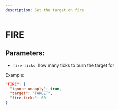 ```yaml
---
description: Set the target on fire
---
```


# FIRE

## Parameters:

* `fire-ticks`: how many ticks to burn the target for

Example:

```json
"FIRE": {
  "ignore-unapply": true,
  "target": "TARGET",
  "fire-ticks": 60
}
```
